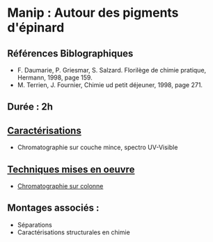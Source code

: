 # Manip : Autour des pigments d'épinard
## Références Biblographiques 
- F. Daumarie, P. Griesmar, S. Salzard. Florilège de chimie pratique, Hermann, 1998, page 159.
- M. Terrien, J. Fournier, Chimie ud petit déjeuner, 1998, page 271.
## Durée : 2h
## [Caractérisations](Caracterisations.md)
- Chromatographie sur couche mince, spectro UV-Visible
## [Techniques mises en oeuvre](techniques.md)
- [Chromatographie sur colonne](Chromatographiesurcolonne.md)
## Montages associés :
- Séparations
- Caractérisations structurales en chimie

